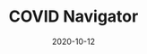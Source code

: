 ---
title: 'COVID Navigator'
date: 2020-10-12
area: clinical
subdomain: Remote Monitoring
authors:
  - 
    authorimage: /images/uploads/kat.jpg
    authorname: Vanessa Stoloff, MD
    authorrole: Clinical Lead
  - 
    authorimage: /images/uploads/neda.jpg
    authorname: Erika Gross
    authorrole: Student Wellness Lead
summary: >
  This project leveraged the success and design on the COVID Watch project and modified it to address the specific needs of the University and it's faculty and students. Once test results were being communicated or symptoms were being, the next step was to be able to monitor students and faculty remotely and address any needs they might have. This project modified COVID Watch to check in with patients once a day (as opposed to twice in Watch) and escalations were directed to student wellness services for mental, physical, food and other related issues. The volume of students enrolled remained low given their demographics and other precautions being taken on campus. 
features:
  - feature: 'SMS Conversations'  
  - feature: 'LIMS Integration'
results:
  - result: '1200+ patients managed'
  - result: 'Minimal increase in staffing' 
  - result: 'Low infection rate' 
condition: COVID-19
intervention: Remote Monitoring
outcome: Reduced staff requirements
dedicatedpage: false
label: Standard of Care 
image: /images/uploads/hsm.01.jpg
solution_area: COVID-19 Response Solutions
---